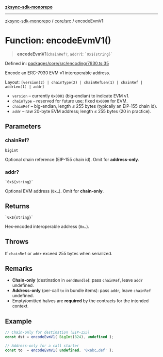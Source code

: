 [**zksync-sdk-monorepo**](../../../README.md)

***

[zksync-sdk-monorepo](../../../README.md) / [core/src](../README.md) / encodeEvmV1

# Function: encodeEvmV1()

> **encodeEvmV1**(`chainRef?`, `addr?`): `` `0x${string}` ``

Defined in: [packages/core/src/encoding/7930.ts:35](https://github.com/dutterbutter/zksync-sdk/blob/128d557933eb10f01edd78c0b3392137ca480daf/packages/core/src/encoding/7930.ts#L35)

Encode an ERC-7930 EVM v1 interoperable address.

Layout: `[version(2) | chainType(2) | chainRefLen(1) | chainRef | addrLen(1) | addr]`

- `version`      – currently `0x0001` (big-endian) to indicate EVM v1.
- `chainType`    – reserved for future use; fixed `0x0000` for EVM.
- `chainRef`     – big-endian, length ≤ 255 bytes (typically an EIP-155 chain id).
- `addr`         – raw 20-byte EVM address; length ≤ 255 bytes (20 in practice).

## Parameters

### chainRef?

`bigint`

Optional chain reference (EIP-155 chain id). Omit for **address-only**.

### addr?

`` `0x${string}` ``

Optional EVM address (`0x…`). Omit for **chain-only**.

## Returns

`` `0x${string}` ``

Hex‐encoded interoperable address (`0x…`).

## Throws

If `chainRef` or `addr` exceed 255 bytes when serialized.

## Remarks

- **Chain-only** (destination in `sendBundle`): pass `chainRef`, leave `addr` undefined.
- **Address-only** (per-call `to` in bundle items): pass `addr`, leave `chainRef` undefined.
- Empty/omitted halves are **required** by the contracts for the intended context.

## Example

```ts
// Chain-only for destination (EIP-155)
const dst = encodeEvmV1( BigInt(324), undefined );

// Address-only for a call starter
const to  = encodeEvmV1( undefined, '0xabc…def' );
```
